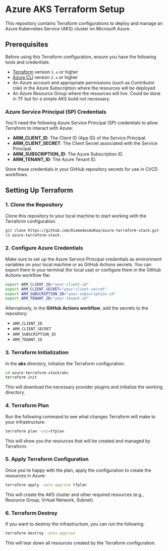 # Azure AKS Terraform Setup

This repository contains Terraform configurations to deploy and manage an Azure Kubernetes Service (AKS) cluster on Microsoft Azure.

## Prerequisites

Before using this Terraform configuration, ensure you have the following tools and credentials:

- [Terraform](https://www.terraform.io/downloads.html) version `1.x` or higher
- [Azure CLI](https://docs.microsoft.com/en-us/cli/azure/install-azure-cli) version `2.x` or higher
- An Azure account and appropriate permissions (such as Contributor role) in the Azure Subscription where the resources will be deployed
- An Azure Resource Group where the resources will live. Could be done in TF but for a simple AKS build not necessary. 

### Azure Service Principal (SP) Credentials

You'll need the following Azure Service Principal (SP) credentials to allow Terraform to interact with Azure:

- **ARM_CLIENT_ID**: The Client ID (App ID) of the Service Principal.
- **ARM_CLIENT_SECRET**: The Client Secret associated with the Service Principal.
- **ARM_SUBSCRIPTION_ID**: The Azure Subscription ID.
- **ARM_TENANT_ID**: The Azure Tenant ID.

Store these credentials in your GitHub repository secrets for use in CI/CD workflows.

## Setting Up Terraform

### 1. Clone the Repository

Clone this repository to your local machine to start working with the Terraform configuration.

```bash
git clone https://github.com/DiomedesAuRaa/azure-terraform-stack.git
cd azure-terraform-stack
```

### 2. Configure Azure Credentials

Make sure to set up the Azure Service Principal credentials as environment variables on your local machine or as GitHub Actions secrets. You can export them in your terminal (for local use) or configure them in the GitHub Actions workflow file:

```bash
export ARM_CLIENT_ID="your-client-id"
export ARM_CLIENT_SECRET="your-client-secret"
export ARM_SUBSCRIPTION_ID="your-subscription-id"
export ARM_TENANT_ID="your-tenant-id"
```

Alternatively, in the **GitHub Actions workflow**, add the secrets to the repository:

- `ARM_CLIENT_ID`
- `ARM_CLIENT_SECRET`
- `ARM_SUBSCRIPTION_ID`
- `ARM_TENANT_ID`

### 3. Terraform Initialization

In the **aks** directory, initialize the Terraform configuration:

```bash
cd azure-terraform-stack/aks
terraform init
```

This will download the necessary provider plugins and initialize the working directory.

### 4. Terraform Plan

Run the following command to see what changes Terraform will make to your infrastructure:

```bash
terraform plan -out=tfplan
```

This will show you the resources that will be created and managed by Terraform.

### 5. Apply Terraform Configuration

Once you're happy with the plan, apply the configuration to create the resources in Azure:

```bash
terraform apply -auto-approve tfplan
```

This will create the AKS cluster and other required resources (e.g., Resource Group, Virtual Network, Subnet).

### 6. Terraform Destroy

If you want to destroy the infrastructure, you can run the following:

```bash
terraform destroy -auto-approve
```

This will tear down all resources created by the Terraform configuration.